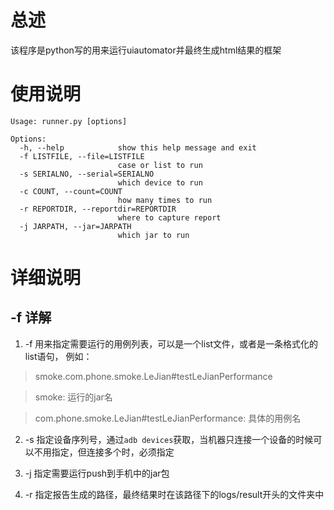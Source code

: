 # 总述
该程序是python写的用来运行uiautomator并最终生成html结果的框架

# 使用说明
```
Usage: runner.py [options]

Options:
  -h, --help            show this help message and exit
  -f LISTFILE, --file=LISTFILE
                        case or list to run
  -s SERIALNO, --serial=SERIALNO
                        which device to run
  -c COUNT, --count=COUNT
                        how many times to run
  -r REPORTDIR, --reportdir=REPORTDIR
                        where to capture report
  -j JARPATH, --jar=JARPATH
                        which jar to run

```

# 详细说明

## -f 详解
1. -f 用来指定需要运行的用例列表，可以是一个list文件，或者是一条格式化的list语句， 例如：

>smoke.com.phone.smoke.LeJian#testLeJianPerformance

>smoke: 运行的jar名

>com.phone.smoke.LeJian#testLeJianPerformance: 具体的用例名

2. -s 指定设备序列号，通过`adb devices`获取，当机器只连接一个设备的时候可以不用指定，但连接多个时，必须指定

3. -j 指定需要运行push到手机中的jar包

4. -r 指定报告生成的路径，最终结果时在该路径下的logs/result开头的文件夹中
